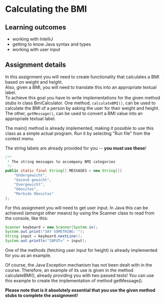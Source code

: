 # Calculating the BMI  #

## Learning outcomes ##
* working with IntelliJ 
* getting to know Java syntax and types
* working with user input

## Assignment details ##
In this assignment you will need to create functionality that calculates a BMI based on weight and height.  
Also, given a BMI, you will need to translate this into an appropriate textual label.  
To achieve this goal you have to write implementations for the given method stubs in class BmiCalculator.
One method, `calculateBMI()`, can be used to calculate the BMI of a person by asking the user for their weight and height.  
The other, `getMessage()`, can be used to convert a BMI value into an appropriate textual label.  
  
The main() method is already implemented, making it possible to use this class as a simple actual program. 
Run it by selecting "Run file" from the context menu. 

The string labels are already provided for you -- **you must use these**!

```Java
/**
 * The string messages to accompany BMI categories
 */
public static final String[] MESSAGES = new String[]{
    "Ondergewicht",
    "Gezond gewicht",
    "Overgewicht",
    "Obesitas",
    "Morbide Obesitas"
};
```

For this assignment you will need to get user input. 
In Java this can be achieved (amongst other means) by using the Scanner class 
to read from the console, like this:

```Java
Scanner keyboard = new Scanner(System.in);  
System.out.print("SAY SOMETHING: ");  
String input = keyboard.nextLine();  
System.out.println("INPUT=" + input);  
```

One of the methods (fetching user input for height) is already implemented for you as an example.

Of course, the Java Exception mechanism has not been dealt with in the course. 
Therefore, an example of its use is given in the method calculateBMI(), already providing you 
with two passed tests!
You can use this example to create the implementation of method getMessage().

**Please note that is it absolutely essential that you use the given method stubs to complete the assignment!**